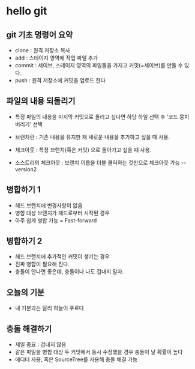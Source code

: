 # hello git

## git 기초 명령어 요약

- clone : 원격 저장소 복사
- add : 스테이지 영역에 작업 파일 추가
- commit : 세이브, 스테이지 영역의 파일들을 가지고 커밋(=세이브)를 만들 수 있다.
- push : 원격 저장소에 커밋을 업로드 한다

## 파일의 내용 되돌리기

- 특정 파일의 내용을 마지막 커밋으로 돌리고 싶다면 하당 하일 선택 후 '코드 뭉치 버리기' 선택

- 브랜치란 : 기존 내용을 유지한 채 새로운 내용을 추가하고 싶을 때 사용.
- 체크아웃 : 특정 브랜치(혹은 커밋) 으로 돌아가고 싶을 때 사용.
- 소스트리의 체크아웃 : 브랜치 이름을 더블 클릭하는 것만으로 체크아웃 가능
  -- version2

## 병합하기 1

- 헤드 브랜치에 변경사항이 없음
- 병합 대상 브랜치가 헤드로부터 시작된 경우
- 아주 쉽게 병합 가능 = Fast-forward

## 병합하기 2

- 헤드 브랜치에 추가적인 커밋이 생기는 경우
- 진짜 병합이 필요해 진다.
- 충돌이 안나면 좋은데, 충돌이나 나도 겁내지 말자.

## 오늘의 기분

- 내 기분과는 달리 하늘이 푸르다

## 충돌 해결하기

- 제일 중요 : 겁내지 않음
- 같은 파일을 병합 대상 두 커밋에서 동시 수정했을 경우 충돌이 날 확률이 높다
- 에디터 사용, 혹은 SourceTree를 사용해 충돌 해결 가능
